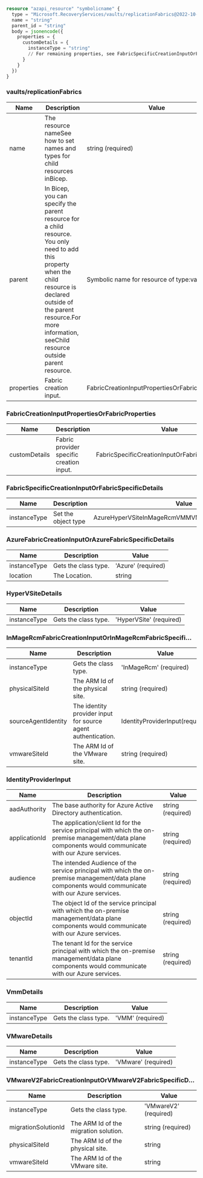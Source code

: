 ```terraform
resource "azapi_resource" "symbolicname" {
  type = "Microsoft.RecoveryServices/vaults/replicationFabrics@2022-10-01"
  name = "string"
  parent_id = "string"
  body = jsonencode({
    properties = {
      customDetails = {
        instanceType = "string"
        // For remaining properties, see FabricSpecificCreationInputOrFabricSpecificDetails objects
      }
    }
  })
}

```

### vaults/replicationFabrics

| Name | Description | Value |
|-|-|-|
| name | The resource nameSee how to set names and types for child resources inBicep. | string (required) |
| parent | In Bicep, you can specify the parent resource for a child resource. You only need to add this property when the child resource is declared outside of the parent resource.For more information, seeChild resource outside parent resource. | Symbolic name for resource of type:vaults |
| properties | Fabric creation input. | FabricCreationInputPropertiesOrFabricProperties |


### FabricCreationInputPropertiesOrFabricProperties

| Name | Description | Value |
|-|-|-|
| customDetails | Fabric provider specific creation input. | FabricSpecificCreationInputOrFabricSpecificDetails |


### FabricSpecificCreationInputOrFabricSpecificDetails

| Name | Description | Value |
|-|-|-|
| instanceType | Set the object type | AzureHyperVSiteInMageRcmVMMVMwareVMwareV2(required) |


### AzureFabricCreationInputOrAzureFabricSpecificDetails

| Name | Description | Value |
|-|-|-|
| instanceType | Gets the class type. | 'Azure' (required) |
| location | The Location. | string |


### HyperVSiteDetails

| Name | Description | Value |
|-|-|-|
| instanceType | Gets the class type. | 'HyperVSite' (required) |


### InMageRcmFabricCreationInputOrInMageRcmFabricSpecifi...

| Name | Description | Value |
|-|-|-|
| instanceType | Gets the class type. | 'InMageRcm' (required) |
| physicalSiteId | The ARM Id of the physical site. | string (required) |
| sourceAgentIdentity | The identity provider input for source agent authentication. | IdentityProviderInput(required) |
| vmwareSiteId | The ARM Id of the VMware site. | string (required) |


### IdentityProviderInput

| Name | Description | Value |
|-|-|-|
| aadAuthority | The base authority for Azure Active Directory authentication. | string (required) |
| applicationId | The application/client Id for the service principal with which the on-premise management/data plane components would communicate with our Azure services. | string (required) |
| audience | The intended Audience of the service principal with which the on-premise management/data plane components would communicate with our Azure services. | string (required) |
| objectId | The object Id of the service principal with which the on-premise management/data plane components would communicate with our Azure services. | string (required) |
| tenantId | The tenant Id for the service principal with which the on-premise management/data plane components would communicate with our Azure services. | string (required) |


### VmmDetails

| Name | Description | Value |
|-|-|-|
| instanceType | Gets the class type. | 'VMM' (required) |


### VMwareDetails

| Name | Description | Value |
|-|-|-|
| instanceType | Gets the class type. | 'VMware' (required) |


### VMwareV2FabricCreationInputOrVMwareV2FabricSpecificD...

| Name | Description | Value |
|-|-|-|
| instanceType | Gets the class type. | 'VMwareV2' (required) |
| migrationSolutionId | The ARM Id of the migration solution. | string (required) |
| physicalSiteId | The ARM Id of the physical site. | string |
| vmwareSiteId | The ARM Id of the VMware site. | string |


